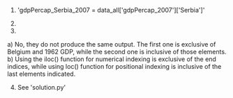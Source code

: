 1. 'gdpPercap_Serbia_2007 = data_all['gdpPercap_2007']['Serbia']'

2. 

3. 

a) No, they do not produce the same output. The first one is exclusive of Belgium and 1962 GDP, while the second one is inclusive of those elements. 
b) Using the iloc() function for numerical indexing is exclusive of the end indices, while using loc() function for positional indexing is inclusive of the last elements indicated.

4. See 'solution.py'
